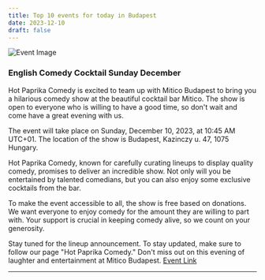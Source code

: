 ```yaml
---
title: Top 10 events for today in Budapest
date: 2023-12-10
draft: false
---
```


![Event Image](https://scontent.fbud3-1.fna.fbcdn.net/v/t39.30808-6/406046923_363087889625812_8174941399921556589_n.jpg?stp=dst-jpg_p180x540&_nc_cat=111&ccb=1-7&_nc_sid=d8d9c5&_nc_ohc=QXWHopOe5IAAX8MoJUb&_nc_ht=scontent.fbud3-1.fna&oh=00_AfCr3GzpNxrGPnl-GdQtU4DF231Nq4yh8YSgfFUnKFsYsg&oe=657A4B78)

 ### English Comedy Cocktail Sunday December

Hot Paprika Comedy is excited to team up with Mitico Budapest to bring you a hilarious comedy show at the beautiful cocktail bar Mitico. The show is open to everyone who is willing to have a good time, so don't wait and come have a great evening with us.

The event will take place on Sunday, December 10, 2023, at 10:45 AM UTC+01. The location of the show is Budapest, Kazinczy u. 47, 1075 Hungary.

Hot Paprika Comedy, known for carefully curating lineups to display quality comedy, promises to deliver an incredible show. Not only will you be entertained by talented comedians, but you can also enjoy some exclusive cocktails from the bar.

To make the event accessible to all, the show is free based on donations. We want everyone to enjoy comedy for the amount they are willing to part with. Your support is crucial in keeping comedy alive, so we count on your generosity.

Stay tuned for the lineup announcement. To stay updated, make sure to follow our page "Hot Paprika Comedy." Don't miss out on this evening of laughter and entertainment at Mitico Budapest.
[Event Link](https://facebook.com/events/1265940917422472)

---
